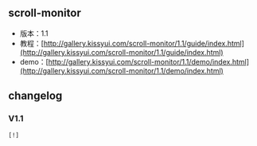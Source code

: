 ## scroll-monitor

* 版本：1.1
* 教程：[http://gallery.kissyui.com/scroll-monitor/1.1/guide/index.html](http://gallery.kissyui.com/scroll-monitor/1.1/guide/index.html)
* demo：[http://gallery.kissyui.com/scroll-monitor/1.1/demo/index.html](http://gallery.kissyui.com/scroll-monitor/1.1/demo/index.html)

## changelog

### V1.1

    [!]


